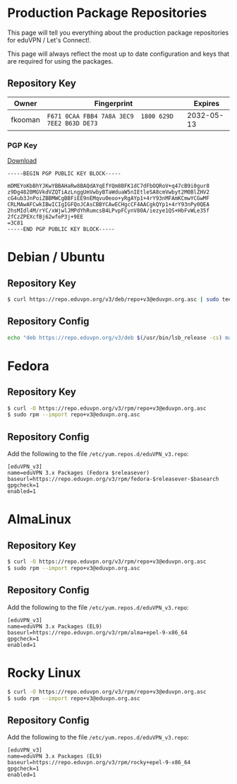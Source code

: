 # Production Package Repositories

This page will tell you everything about the production package repositories 
for eduVPN / Let's Connect!.

This page will always reflect the most up to date configuration and keys that
are required for using the packages.

## Repository Key

Owner   | Fingerprint                                          | Expires
------- | ---------------------------------------------------- | ----------
fkooman | `F671 0CAA FBB4 7A8A 3EC9  1800 629D 7EE2 B63D DE73` | 2032-05-13

### PGP Key

[Download](resources/repo+v3@eduvpn.org.asc)

```
-----BEGIN PGP PUBLIC KEY BLOCK-----

mDMEYoKbBhYJKwYBBAHaRw8BAQdAYqEfYQm8BFK1dC7dFbOQRoV+q47cB9i0gur8
z9Dg4820MGVkdVZQTiAzLnggUmVwbyBTaWduaW5nIEtleSA8cmVwbyt2M0BlZHV2
cG4ub3JnPoiZBBMWCgBBFiEE9nEMqvu0eoo+yRgAYp1+4rY93nMFAmKCmwYCGwMF
CRLMAwAFCwkIBwICIgIGFQoJCAsCBBYCAwECHgcCF4AACgkQYp1+4rY93nPy0QEA
2hsMIdl4M/rYC/xWjwlJMPdYhRumcsB4LPvpFCynV80A/iezye1QS+HbFvWLe35f
2fCzZPEXcfBj62wfeP3j+9EE
=3C81
-----END PGP PUBLIC KEY BLOCK-----
```

# Debian / Ubuntu

## Repository Key

```bash
$ curl https://repo.eduvpn.org/v3/deb/repo+v3@eduvpn.org.asc | sudo tee /etc/apt/trusted.gpg.d/repo+v3@eduvpn.org.asc
```

## Repository Config

```bash
echo "deb https://repo.eduvpn.org/v3/deb $(/usr/bin/lsb_release -cs) main" | sudo tee /etc/apt/sources.list.d/eduVPN_v3.list
```

# Fedora

## Repository Key

```bash
$ curl -O https://repo.eduvpn.org/v3/rpm/repo+v3@eduvpn.org.asc
$ sudo rpm --import repo+v3@eduvpn.org.asc
```

## Repository Config

Add the following to the file `/etc/yum.repos.d/eduVPN_v3.repo`:

```
[eduVPN_v3]
name=eduVPN 3.x Packages (Fedora $releasever)
baseurl=https://repo.eduvpn.org/v3/rpm/fedora-$releasever-$basearch
gpgcheck=1
enabled=1
```

# AlmaLinux

## Repository Key

```bash
$ curl -O https://repo.eduvpn.org/v3/rpm/repo+v3@eduvpn.org.asc
$ sudo rpm --import repo+v3@eduvpn.org.asc
```

## Repository Config

Add the following to the file `/etc/yum.repos.d/eduVPN_v3.repo`:

```
[eduVPN_v3]
name=eduVPN 3.x Packages (EL9)
baseurl=https://repo.eduvpn.org/v3/rpm/alma+epel-9-x86_64
gpgcheck=1
enabled=1
```

# Rocky Linux


```bash
$ curl -O https://repo.eduvpn.org/v3/rpm/repo+v3@eduvpn.org.asc
$ sudo rpm --import repo+v3@eduvpn.org.asc
```

## Repository Config

Add the following to the file `/etc/yum.repos.d/eduVPN_v3.repo`:

```
[eduVPN_v3]
name=eduVPN 3.x Packages (EL9)
baseurl=https://repo.eduvpn.org/v3/rpm/rocky+epel-9-x86_64
gpgcheck=1
enabled=1
```

